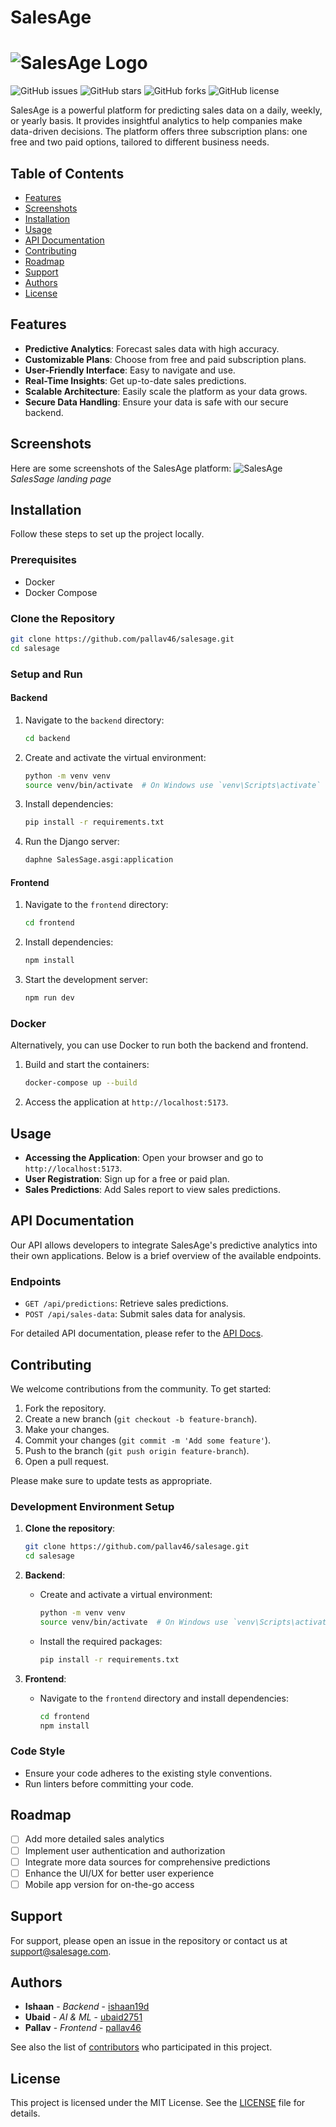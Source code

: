 
# SalesAge

# ![SalesAge Logo](Frontend/public/logo.svg)

![GitHub issues](https://img.shields.io/github/issues/pallav46/SalesSage)
![GitHub stars](https://img.shields.io/github/stars/pallav46/SalesSage)
![GitHub forks](https://img.shields.io/github/forks/pallav46/SalesSage)
![GitHub license](https://img.shields.io/github/license/pallav46/SalesSage)

SalesAge is a powerful platform for predicting sales data on a daily, weekly, or yearly basis. It provides insightful analytics to help companies make data-driven decisions. The platform offers three subscription plans: one free and two paid options, tailored to different business needs.

## Table of Contents

- [Features](#features)
- [Screenshots](#screenshots)
- [Installation](#installation)
- [Usage](#usage)
- [API Documentation](#api-documentation)
- [Contributing](#contributing)
- [Roadmap](#roadmap)
- [Support](#support)
- [Authors](#authors)
- [License](#license)

## Features

- **Predictive Analytics**: Forecast sales data with high accuracy.
- **Customizable Plans**: Choose from free and paid subscription plans.
- **User-Friendly Interface**: Easy to navigate and use.
- **Real-Time Insights**: Get up-to-date sales predictions.
- **Scalable Architecture**: Easily scale the platform as your data grows.
- **Secure Data Handling**: Ensure your data is safe with our secure backend.

## Screenshots

Here are some screenshots of the SalesAge platform:
![SalesAge](screenshots/SalesSage.png)
*SalesSage landing page*

<!-- ![Dashboard](screenshots/dashboard.png)
*Dashboard displaying sales predictions.*

![Reports](screenshots/reports.png)
*Detailed sales reports.* -->

## Installation

Follow these steps to set up the project locally.

### Prerequisites

- Docker
- Docker Compose

### Clone the Repository

```bash
git clone https://github.com/pallav46/salesage.git
cd salesage
```

### Setup and Run

#### Backend

1. Navigate to the `backend` directory:
    ```bash
    cd backend
    ```

2. Create and activate the virtual environment:
    ```bash
    python -m venv venv
    source venv/bin/activate  # On Windows use `venv\Scripts\activate`
    ```

3. Install dependencies:
    ```bash
    pip install -r requirements.txt
    ```

4. Run the Django server:
    ```bash
    daphne SalesSage.asgi:application
    ```

#### Frontend

1. Navigate to the `frontend` directory:
    ```bash
    cd frontend
    ```

2. Install dependencies:
    ```bash
    npm install
    ```

3. Start the development server:
    ```bash
    npm run dev
    ```

### Docker

Alternatively, you can use Docker to run both the backend and frontend.

1. Build and start the containers:
    ```bash
    docker-compose up --build
    ```

2. Access the application at `http://localhost:5173`.

## Usage

- **Accessing the Application**: Open your browser and go to `http://localhost:5173`.
- **User Registration**: Sign up for a free or paid plan.
- **Sales Predictions**: Add Sales report to view sales predictions.

## API Documentation

Our API allows developers to integrate SalesAge's predictive analytics into their own applications. Below is a brief overview of the available endpoints.

### Endpoints

- `GET /api/predictions`: Retrieve sales predictions.
- `POST /api/sales-data`: Submit sales data for analysis.

For detailed API documentation, please refer to the [API Docs](docs/api.md).

## Contributing

We welcome contributions from the community. To get started:

1. Fork the repository.
2. Create a new branch (`git checkout -b feature-branch`).
3. Make your changes.
4. Commit your changes (`git commit -m 'Add some feature'`).
5. Push to the branch (`git push origin feature-branch`).
6. Open a pull request.

Please make sure to update tests as appropriate.

### Development Environment Setup

1. **Clone the repository**:
    ```bash
    git clone https://github.com/pallav46/salesage.git
    cd salesage
    ```

2. **Backend**:
    - Create and activate a virtual environment:
        ```bash
        python -m venv venv
        source venv/bin/activate  # On Windows use `venv\Scripts\activate`
        ```
    - Install the required packages:
        ```bash
        pip install -r requirements.txt
        ```

3. **Frontend**:
    - Navigate to the `frontend` directory and install dependencies:
        ```bash
        cd frontend
        npm install
        ```

### Code Style

- Ensure your code adheres to the existing style conventions.
- Run linters before committing your code.

## Roadmap

- [ ] Add more detailed sales analytics
- [ ] Implement user authentication and authorization
- [ ] Integrate more data sources for comprehensive predictions
- [ ] Enhance the UI/UX for better user experience
- [ ] Mobile app version for on-the-go access

## Support

For support, please open an issue in the repository or contact us at support@salesage.com.

## Authors

- **Ishaan** - *Backend* - [ishaan19d](https://github.com/ishaan19d)
- **Ubaid** - *AI & ML* - [ubaid2751](https://github.com/ubaid2751)
- **Pallav** - *Frontend* - [pallav46](https://github.com/pallav46)

See also the list of [contributors](https://github.com/pallav46/SalesSage/contributors) who participated in this project.

## License

This project is licensed under the MIT License. See the [LICENSE](LICENSE) file for details.

